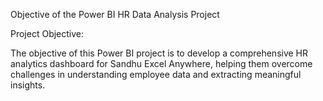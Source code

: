 Objective of the Power BI HR Data Analysis Project

Project Objective:

The objective of this Power BI project is to develop a comprehensive HR analytics dashboard for Sandhu Excel Anywhere, helping them overcome challenges in understanding employee data and extracting meaningful insights.
